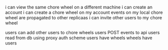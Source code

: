 i can view the same chore wheel on a different machine
i can create an account
i can create a chore wheel on my account
events on my local chore wheel are propagated to other replicaas
i can invite other users to my chore wheel

users can add other users to chore wheels
users POST events to api
users read from db using proxy auth scheme
users have wheels
wheels have users

